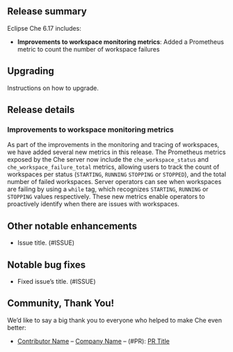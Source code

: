 ## Release summary

Eclipse Che 6.17 includes:

* **Improvements to workspace monitoring metrics**: Added a Prometheus metric to count the number of
workspace failures


## Upgrading

Instructions on how to upgrade.


## Release details

### Improvements to workspace monitoring metrics

As part of the improvements in the monitoring and tracing of workspaces, we have added several new
metrics in this release. The Prometheus metrics exposed by the Che server now include the 
`che_workspace_status` and `che_workspace_failure_total` metrics, allowing users to track the count
of workspaces per status (`STARTING`, `RUNNING` `STOPPING` or `STOPPED`), and the total number of
failed workspaces. Server operators can see when workspaces are failing by using a `while` tag,
which recognizes `STARTING`, `RUNNING` or `STOPPING` values respectively. These new metrics enable
operators to proactively identify when there are issues with workspaces.

## Other notable enhancements

* Issue title. (#ISSUE)

## Notable bug fixes

* Fixed issue’s title. (#ISSUE)

## Community, Thank You!

We’d like to say a big thank you to everyone who helped to make Che even better:

* [Contributor Name](<PROFILE_URL>) – [Company Name](<COMPANY_URL>) – (#PR): [PR Title](<PR_URL>)
